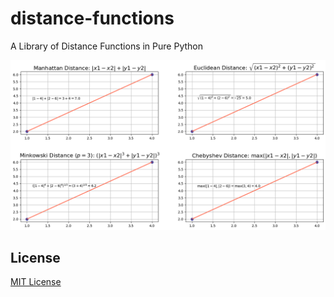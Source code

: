 # distance-functions

A Library of Distance Functions in Pure Python

![Distance Functions](image/distance_functions.png)

## License

[MIT License](LICENSE)
